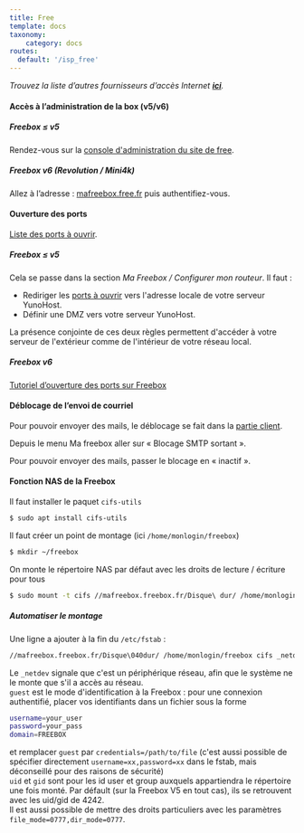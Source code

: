 ```yaml
---
title: Free
template: docs
taxonomy:
    category: docs
routes:
  default: '/isp_free'
---
```


*Trouvez la liste d’autres fournisseurs d’accès Internet **[ici](/isp)**.*

#### Accès à l’administration de la box (v5/v6)

##### Freebox ≤ v5 

Rendez-vous sur la [console d'administration du site de free](https://subscribe.free.fr/login/).

##### Freebox v6 (Revolution / Mini4k)

Allez à l’adresse : [mafreebox.free.fr](http://mafreebox.free.fr/) puis authentifiez-vous.

#### Ouverture des ports

[Liste des ports à ouvrir](/isp_box_config).

##### Freebox ≤ v5 

Cela se passe dans la section *Ma Freebox / Configurer mon routeur*. Il faut :

- Rediriger les [ports à ouvrir](/isp_box_config) vers l'adresse locale de votre serveur YunoHost.
- Définir une DMZ vers votre serveur YunoHost.

La présence conjointe de ces deux règles permettent d'accéder à votre serveur de l'extérieur comme de l'intérieur de votre réseau local.

##### Freebox v6
[Tutoriel d’ouverture des ports sur Freebox](http://www.astuces-pratiques.fr/informatique/ouvrir-un-port-sur-la-freebox-revolution)


#### Déblocage de l’envoi de courriel

Pour pouvoir envoyer des mails, le déblocage se fait dans la [partie client](https://subscribe.free.fr/login/).

Depuis le menu Ma freebox aller sur « Blocage SMTP sortant ».

Pour pouvoir envoyer des mails, passer le blocage en « inactif ».

#### Fonction NAS de la Freebox

Il faut installer le paquet `cifs-utils`
```bash
$ sudo apt install cifs-utils
```

Il faut créer un point de montage (ici `/home/monlogin/freebox`)
```bash
$ mkdir ~/freebox
```

On monte le répertoire NAS par défaut avec les droits de lecture / écriture pour tous
```bash
$ sudo mount -t cifs //mafreebox.freebox.fr/Disque\ dur/ /home/monlogin/freebox -o guest,iocharset=utf8,file_mode=0777,dir_mode=0777
```

##### Automatiser le montage  

Une ligne a ajouter à la fin du `/etc/fstab` :
```bash
//mafreebox.freebox.fr/Disque\040dur/ /home/monlogin/freebox cifs _netdev,guest,uid=monlogin,gid=users,iocharset=utf8 0 0
```

Le `_netdev` signale que c'est un périphérique réseau, afin que le système ne le monte que s'il a accès au réseau.  
`guest` est le mode d'identification à la Freebox : pour une connexion authentifié, placer vos identifiants dans un fichier sous la forme
```bash
username=your_user
password=your_pass
domain=FREEBOX
```  
et remplacer `guest` par `credentials=/path/to/file` (c'est aussi possible de spécifier directement `username=xx,password=xx` dans le fstab, mais déconseillé pour des raisons de sécurité)  
`uid` et `gid` sont pour les id user et group auxquels appartiendra le répertoire une fois monté. Par défault (sur la Freebox V5 en tout cas), ils se retrouvent avec les uid/gid de 4242.  
Il est aussi possible de mettre des droits particuliers avec les paramètres `file_mode=0777,dir_mode=0777`.
